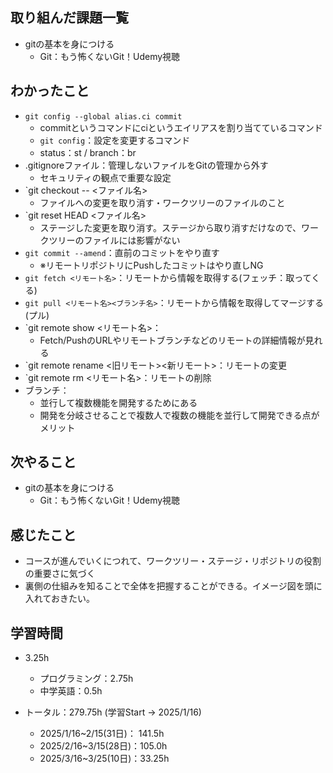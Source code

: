 ## 取り組んだ課題一覧
- gitの基本を身につける
  - Git：もう怖くないGit！Udemy視聴
## わかったこと
- `git config --global alias.ci commit`
  - commitというコマンドにciというエイリアスを割り当てているコマンド
  - `git config`：設定を変更するコマンド
  - status：st / branch：br
- .gitignoreファイル：管理しないファイルをGitの管理から外す
  - セキュリティの観点で重要な設定
- `git checkout -- <ファイル名>
  - ファイルへの変更を取り消す・ワークツリーのファイルのこと
- `git reset HEAD <ファイル名>
  - ステージした変更を取り消す。ステージから取り消すだけなので、ワークツリーのファイルには影響がない
- `git commit --amend`：直前のコミットをやり直す
  - ※リモートリポジトリにPushしたコミットはやり直しNG
- `git fetch <リモート名>`：リモートから情報を取得する(フェッチ：取ってくる)
- `git pull <リモート名><ブランチ名>`：リモートから情報を取得してマージする(プル)
- `git remote show <リモート名>：
  - Fetch/PushのURLやリモートブランチなどのリモートの詳細情報が見れる
- `git remote rename <旧リモート><新リモート>：リモートの変更
- `git remote rm <リモート名>：リモートの削除
- ブランチ：
  - 並行して複数機能を開発するためにある
  - 開発を分岐させることで複数人で複数の機能を並行して開発できる点がメリット
## 次やること
- gitの基本を身につける
  - Git：もう怖くないGit！Udemy視聴
## 感じたこと
- コースが進んでいくにつれて、ワークツリー・ステージ・リポジトリの役割の重要さに気づく
- 裏側の仕組みを知ることで全体を把握することができる。イメージ図を頭に入れておきたい。
## 学習時間
- 3.25h
  - プログラミング：2.75h
  - 中学英語：0.5h

- トータル：279.75h (学習Start → 2025/1/16)
  - 2025/1/16~2/15(31日)： 141.5h
  - 2025/2/16~3/15(28日)：105.0h
  - 2025/3/16~3/25(10日)：33.25h